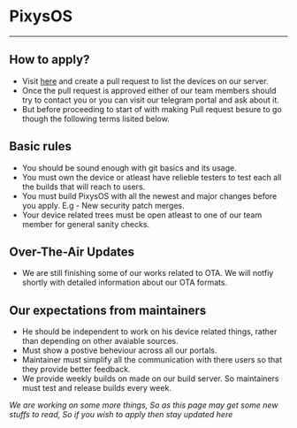 # PixysOS
---
## How to apply? ###
* Visit [here](https://github.com/PixysOS/official_devices/blob/ten/devices.json) and create a pull request to list the devices on our server.
* Once the pull request is approved either of our team members should try to contact you or you can visit our telegram portal and ask about it.
* But before proceeding to start of with making Pull request besure to go though the following terms lisited below.

## Basic rules ##
* You should be sound enough with git basics and its usage.
* You must own the device or atleast have relieble testers to test each all the builds that will reach to users.
* You must build PixysOS with all the newest and major changes before you apply. E.g - New security patch merges.
* Your device related trees must be open atleast to one of our team member for general sanity checks. 

## Over-The-Air Updates ##
* We are still finishing some of our works related to OTA. We will notfiy shortly with detailed information about our OTA formats.

## Our expectations from maintainers ##
* He should be independent to work on his device related things, rather than depending on other avaiable sources. 
* Must show a postive beheviour across all our portals.
* Maintainer must simplify all the communication with there users so that they provide better feedback. 
* We provide weekly builds on made on our build server. So maintainers must test and release builds every week.

_We are working on some more things, So as this page may get some new stuffs to read, So if you wish to apply then stay updated here_
          
